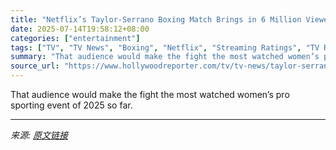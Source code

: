 ```yaml
---
title: "Netflix’s Taylor-Serrano Boxing Match Brings in 6 Million Viewers"
date: 2025-07-14T19:58:12+08:00
categories: ["entertainment"]
tags: ["TV", "TV News", "Boxing", "Netflix", "Streaming Ratings", "TV Ratings"]
summary: "That audience would make the fight the most watched women’s pro sporting event of 2025 so far."
source_url: "https://www.hollywoodreporter.com/tv/tv-news/taylor-serrano-3-ratings-netflix-6-million-viewers-1236314177/"
---
```


That audience would make the fight the most watched women’s pro sporting event of 2025 so far.

---

*来源: [原文链接](https://www.hollywoodreporter.com/tv/tv-news/taylor-serrano-3-ratings-netflix-6-million-viewers-1236314177/)*
